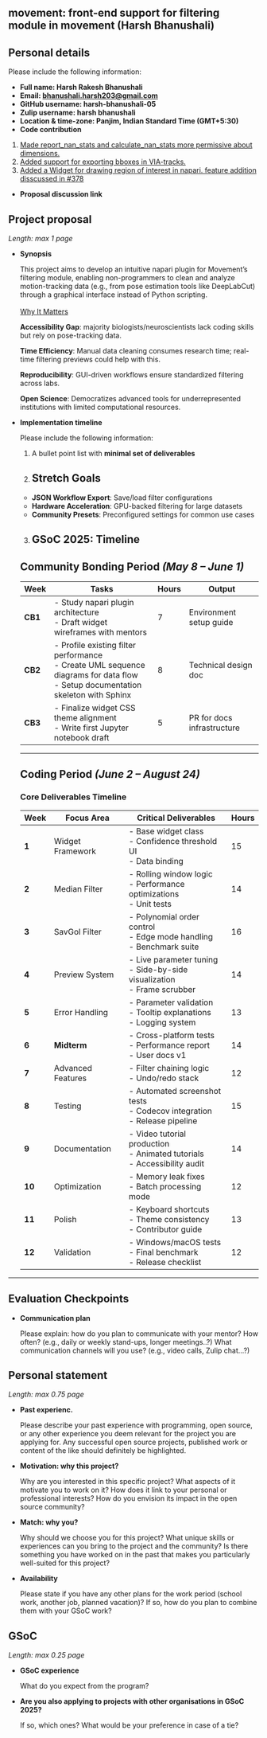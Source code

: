 ## movement: front-end support for filtering module in movement (Harsh Bhanushali)
## Personal details
Please include the following information:
- **Full name: Harsh Rakesh Bhanushali** 
- **Email: bhanushali.harsh203@gmail.com**
- **GitHub username: harsh-bhanushali-05**      
- **Zulip username: harsh bhanushali**
- **Location & time-zone: Panjim, Indian Standard Time (GMT+5:30)**
- **Code contribution**
1) [Made report_nan_stats and calculate_nan_stats more permissive about dimensions.](https://github.com/neuroinformatics-unit/movement/pull/481)
2) [Added support for exporting bboxes in VIA-tracks.](https://github.com/neuroinformatics-unit/movement/pull/497)
3) [Added a Widget for drawing region of interest in napari. feature addition disscussed in #378](https://github.com/neuroinformatics-unit/movement/pull/489)

- **Proposal discussion link**
  
## Project proposal 
_Length: max 1 page_

- **Synopsis**

  This project aims to develop an intuitive napari plugin for Movement’s filtering module, enabling non-programmers to clean and analyze motion-tracking data (e.g., from pose estimation tools like DeepLabCut) through a graphical interface instead of Python scripting. <br><br>
    <u>Why It Matters</u>

    <b>Accessibility Gap</b>: majority biologists/neuroscientists lack coding skills but rely on pose-tracking data.

    <b>Time Efficiency</b>: Manual data cleaning consumes research time; real-time filtering previews could help with this.

    <b>Reproducibility</b>: GUI-driven workflows ensure standardized filtering across labs.

    <b>Open Science</b>: Democratizes advanced tools for underrepresented institutions with limited computational resources.


- **Implementation timeline**

    Please include the following information:
    1. A bullet point list with **minimal set of deliverables** <br> 
    2. ## **Stretch Goals** 
    - **JSON Workflow Export**: Save/load filter configurations  
    - **Hardware Acceleration**: GPU-backed filtering for large datasets  
    - **Community Presets**: Preconfigured settings for common use cases  

    3. ## <b>GSoC 2025:  Timeline</b>

    ## **Community Bonding Period** *(May 8 – June 1)*

    | Week   | Tasks                                                                                   | Hours | Output                         |
    |--------|-----------------------------------------------------------------------------------------|-------|--------------------------------|
    | **CB1** | - Study napari plugin architecture<br>- Draft widget wireframes with mentors | 7     | Environment setup guide       |
    | **CB2** | - Profile existing filter performance<br>- Create UML sequence diagrams for data flow<br>- Setup documentation skeleton with Sphinx | 8     | Technical design doc          |
    | **CB3** | - Finalize widget CSS theme alignment<br>- Write first Jupyter notebook draft| 5     | PR for docs infrastructure    |

    ---

    ## **Coding Period** *(June 2 – August 24)*

    ### **Core Deliverables Timeline**

    | Week   | Focus Area         | Critical Deliverables                                                                 | Hours |
    |--------|--------------------|---------------------------------------------------------------------------------------|-------|
    | **1**  | Widget Framework   | - Base widget class<br>- Confidence threshold UI<br>- Data binding                    | 15    |
    | **2**  | Median Filter      | - Rolling window logic<br>- Performance optimizations<br>- Unit tests                 | 14    |
    | **3**  | SavGol Filter      | - Polynomial order control<br>- Edge mode handling<br>- Benchmark suite               | 16    |
    | **4**  | Preview System     | - Live parameter tuning<br>- Side-by-side visualization<br>- Frame scrubber       | 14    |
    | **5**  | Error Handling     | - Parameter validation<br>- Tooltip explanations<br>- Logging system                  | 13    |
    | **6**  | **Midterm**        | - Cross-platform tests<br>- Performance report<br>- User docs v1                      | 14    |
    | **7**  | Advanced Features  | - Filter chaining logic<br>- Undo/redo stack                                          | 12    |
    | **8**  | Testing              | - Automated screenshot tests<br>- Codecov integration<br>- Release pipeline           | 15    |
    | **9**  | Documentation      | - Video tutorial production<br>- Animated tutorials<br>- Accessibility audit      | 14    |
    | **10** | Optimization       | - Memory leak fixes<br>- Batch processing mode                                        | 12    |
    | **11** | Polish             | - Keyboard shortcuts<br>- Theme consistency<br>- Contributor guide                    | 13    |
    | **12** | Validation         | - Windows/macOS tests<br>- Final benchmark<br>- Release checklist                     | 12    |

   
---
## **Evaluation Checkpoints**


- **Communication plan**

    Please explain: how do you plan to communicate with your mentor? How often? (e.g., daily or weekly stand-ups, longer meetings..?) What communication channels will you use? (e.g., video calls, Zulip chat...?)

## Personal statement

_Length: max 0.75 page_

- **Past experienc.** 

    Please describe your past experience with programming, open source, or any other experience you deem relevant for the project you are applying for. Any successful open source projects, published work or content of the like should definitely be highlighted.
- **Motivation: why this project?**

    Why are you interested in this specific project? What aspects of it motivate you to work on it? How does it link to your personal or professional interests? How do you envision its impact in the open source community?
- **Match: why you?**

    Why should we choose you for this project? What unique skills or experiences can you bring to the project and the community? Is there something you have worked on in the past that makes you particularly well-suited for this project?
- **Availability**

    Please state if you have any other plans for the work period (school work, another job, planned vacation)? If so, how do you plan to combine them with your GSoC work?

## GSoC

_Length: max 0.25 page_

- **GSoC experience**

    What do you expect from the program?

- **Are you also applying to projects with other organisations in GSoC 2025?**

    If so, which ones? What would be your preference in case of a tie?
